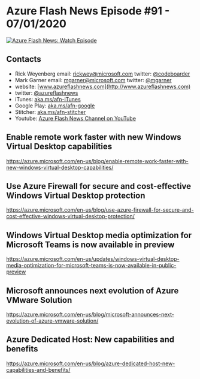 # Azure Flash News Episode #91 - 07/01/2020

[![Azure Flash News: Watch Episode](https://img.youtube.com/vi/qZAKgWMxQng/0.jpg)](https://www.youtube.com/watch?v=qZAKgWMxQng "Azure Flash News: Episode 91")

## Contacts

* Rick Weyenberg  email: rickwey@microsoft.com twitter: [@codeboarder](https://www.twitter.com/codeboarder)
* Mark Garner email: mgarner@microsoft.com twitter: [@mgarner](https://www.twitter.com/mgarner)
* website: [www.azureflashnews.com](http://www.azureflashnews.com)
* twitter: [@azureflashnews](https://www.twitter.com/azureflashnews)
* iTunes: [aka.ms/afn-iTunes](https://aka.ms/afn-iTunes)
* Google Play: [aka.ms/afn-google](https://aka.ms/afn-google)
* Stitcher: [aka.ms/afn-stitcher](https://aka.ms/afn-stitcher)
* Youtube: [Azure Flash News Channel on YouTube](https://www.youtube.com/channel/UCV6U_D4q7OxQaf0rFfEb6fQ)

## Enable remote work faster with new Windows Virtual Desktop capabilities

https://azure.microsoft.com/en-us/blog/enable-remote-work-faster-with-new-windows-virtual-desktop-capabilities/

## Use Azure Firewall for secure and cost-effective Windows Virtual Desktop protection

https://azure.microsoft.com/en-us/blog/use-azure-firewall-for-secure-and-cost-effective-windows-virtual-desktop-protection/

## Windows Virtual Desktop media optimization for Microsoft Teams is now available in preview

https://azure.microsoft.com/en-us/updates/windows-virtual-desktop-media-optimization-for-microsoft-teams-is-now-available-in-public-preview

## Microsoft announces next evolution of Azure VMware Solution

https://azure.microsoft.com/en-us/blog/microsoft-announces-next-evolution-of-azure-vmware-solution/

## Azure Dedicated Host: New capabilities and benefits

https://azure.microsoft.com/en-us/blog/azure-dedicated-host-new-capabilities-and-benefits/
